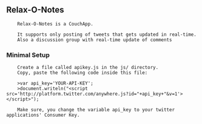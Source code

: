 ## Relax-O-Notes

		Relax-O-Notes is a CouchApp.
				
		It supports only posting of tweets that gets updated in real-time.
		Also a discussion group with real-time update of comments
		
### Minimal Setup
    
		Create a file called apikey.js in the js/ directory.
		Copy, paste the following code inside this file:
		
		>var api_key='YOUR-API-KEY';
		>document.writeln("<script src='http://platform.twitter.com/anywhere.js?id="+api_key+"&v=1'></script>");
		
		Make sure, you change the variable api_key to your twitter applications' Consumer Key.
